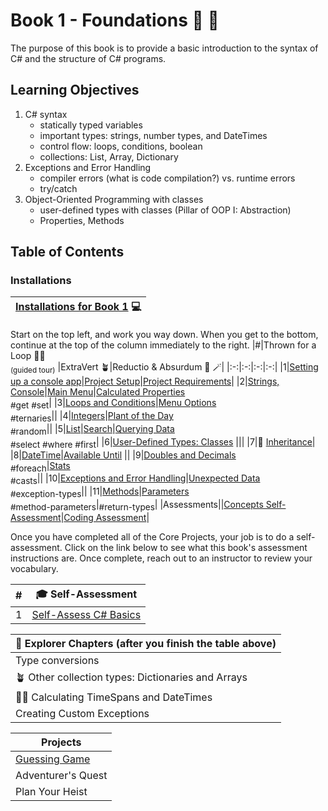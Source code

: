 # Book 1 - Foundations :nut_and_bolt: :wrench:

The purpose of this book is to provide a basic introduction to the syntax of C# and the structure of C# programs.

## Learning Objectives

1. C# syntax
    <ul>
        <li>statically typed variables</li>
        <li>important types: strings, number types, and DateTimes</li>
        <li>control flow: loops, conditions, boolean</li>
        <li>collections: List, Array, Dictionary</li>
    </ul>
1. Exceptions and Error Handling
    <ul>
        <li>compiler errors (what is code compilation?) vs. runtime errors</li>
        <li>try/catch</li>
    </ul>
1. Object-Oriented Programming with classes
    <ul>
        <li>user-defined types with classes (Pillar of OOP I: Abstraction)</li>
        <li>Properties, Methods</li>
    </ul>

## Table of Contents

<!-- prettier-ignore-start -->

### Installations
|[Installations for Book 1](./chapters/book-1-installations.md) :computer:|
|--|

Start on the top left, and work you way down. When you get to the bottom, continue at the top of the column immediately to the right.
|#|Thrown for a Loop :football::curly_loop:<br> <sub>(guided tour)</sub> |ExtraVert :potted_plant:|Reductio & Absurdum :mage: :magic_wand:|
|:-:|:-:|:-:|:-:|
|1|[Setting up a console app](./chapters/setting-up-console-app.md)|[Project Setup](./chapters/extravert-intro.md)|[Project Requirements](./chapters/red-and-abe-requirements.md)|
|2|[Strings, Console](./chapters/interacting-with-console.md)|[Main Menu](./chapters/extravert-main-menu.md)|[Calculated Properties](./chapters/red-and-abe-properties.md)<br><sub style="font-size: 0.85rem;">#get #set</sub>|
|3|[Loops and Conditions](./chapters/conditionals-and-loops.md)|[Menu Options](./chapters/extravert-implement-menu.md)<br><sub style="font-size: 0.85rem;">#ternaries</sub>||
|4|[Integers](./chapters/working-with-integers.md)|[Plant of the Day](./chapters/extravert-plant-of-day.md) <br> <sub style="font-size: 0.85rem;">#random</sub>||
|5|[List](./chapters/thrown-for-a-loop-lists.md)|[Search](./chapters/extravert-search.md)|[Querying Data](./chapters/red-and-abe-linq.md)<br><sub style="font-size: 0.85rem;">#select #where #first</sub>|
|6|[User-Defined Types: Classes](./chapters/classes-intro.md) |||
|7|:car: [Inheritance](./chapters/INHERITANCE_INTRO.md)|
|8|[DateTime](./chapters/foundations-datetime.md)|[Available Until](./chapters/extravert-date.md) ||
|9|[Doubles and Decimals](./chapters/doubles-and-decimals.md)<br><sub style="font-size: 0.85rem;">#foreach</sub>|[Stats](./chapters/extravert-stats.md)<br><sub style="font-size: 0.85rem;">#casts</sub>||
|10|[Exceptions and Error Handling](./chapters/handling-exceptions.md)|[Unexpected Data](./chapters/extravert-exceptions.md)<br> <sub style="font-size: 0.85rem;">#exception-types</sub>||
|11|[Methods](./chapters/foundations-methods.md)|[Parameters](./chapters/extravert-methods.md)<br><sub style="font-size: 0.85rem;">#method-parameters</sub>|<sub style="font-size: 0.85rem;">#return-types</sub>|
|Assessments||[Concepts Self-Assessment]()|[Coding Assessment](./chapters/coding-self-assessment.md)|

Once you have completed all of the Core Projects, your job is to do a self-assessment. Click on the link below to see what this book's assessment instructions are. Once complete, reach out to an instructor to review your vocabulary.

| # | 🎓  Self-Assessment |
| --- | --- |
| 1 | [Self-Assess C# Basics](./chapters/FOUNDATION_ASSESSMENT.md) |



|:compass: Explorer Chapters (after you finish the table above)|
|--|
|Type conversions|
|:potted_plant: Other collection types: Dictionaries and Arrays|
|:football::curly_loop: Calculating TimeSpans and DateTimes|
|Creating Custom Exceptions|


|Projects|
|--|
|[Guessing Game](https://github.com/nashville-software-school/bangazon-inc/blob/main/book-1-orientation/chapters/GUESSING_GAME_EXERCISE.md)|
|Adventurer's Quest|
|Plan Your Heist|
<!-- prettier-ignore-end -->
